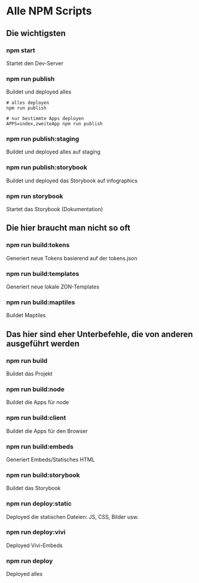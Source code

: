 # Alle NPM Scripts

## Die wichtigsten

### npm start

Startet den Dev-Server

### npm run publish

Buildet und deployed alles

```shell
# alles deployen
npm run publish

# nur bestimmte Apps deployen
APPS=index,zweiteApp npm run publish
```

### npm run publish:staging

Buildet und deployed alles auf staging

### npm run publish:storybook

Buildet und deployed das Storybook auf infographics

### npm run storybook

Startet das Storybook (Dokumentation)

## Die hier braucht man nicht so oft

### npm run build:tokens

Generiert neue Tokens basierend auf der tokens.json

### npm run build:templates

Generiert neue lokale ZON-Templates

### npm run build:maptiles

Buildet Maptiles

## Das hier sind eher Unterbefehle, die von anderen ausgeführt werden

### npm run build

Buildet das Projekt

### npm run build:node

Buildet die Apps für node

### npm run build:client

Buildet die Apps für den Browser

### npm run build:embeds

Generiert Embeds/Statisches HTML

### npm run build:storybook

Buildet das Storybook

### npm run deploy:static

Deployed die statischen Dateien: JS, CSS, Bilder usw.

### npm run deploy:vivi

Deployed Vivi-Embeds

### npm run deploy

Deployed alles
